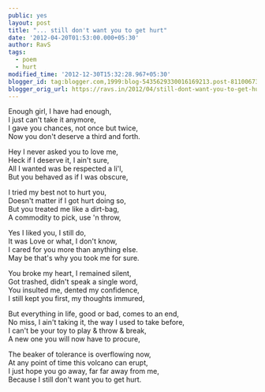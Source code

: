```yaml
---
public: yes
layout: post
title: "... still don't want you to get hurt"
date: '2012-04-20T01:53:00.000+05:30'
author: RavS
tags:
  - poem 
  - hurt
modified_time: '2012-12-30T15:32:28.967+05:30'
blogger_id: tag:blogger.com,1999:blog-5435629330016169213.post-8110067305996871432
blogger_orig_url: https://ravs.in/2012/04/still-dont-want-you-to-get-hurt
---
```


Enough girl, I have had enough,  
I just can't take it anymore,  
I gave you chances, not once but twice,  
Now you don't deserve a third and forth.

Hey I never asked you to love me,  
Heck if I deserve it, I ain't sure,  
All I wanted was be respected a li'l,  
But you behaved as if I was obscure,

I tried my best not to hurt you,  
Doesn't matter if I got hurt doing so,  
But you treated me like a dirt-bag,  
A commodity to pick, use 'n throw,

Yes I liked you, I still do,  
It was Love or what, I don't know,  
I cared for you more than anything else.  
May be that's why you took me for sure.

You broke my heart, I remained silent,   
Got trashed, didn't speak a single word,  
You insulted me, dented my confidence,  
I still kept you first, my thoughts immured,

But everything in life, good or bad, comes to an end,   
No miss, I ain't taking it, the way I used to take before,  
I can't be your toy to play & throw & break,  
A new one you will now have to procure,

The beaker of tolerance is overflowing now,  
At any point of time this volcano can erupt,  
I just hope you go away, far far away from me,  
Because I still don't want you to get hurt.
